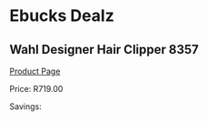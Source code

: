 
# Ebucks Dealz
## Wahl Designer Hair Clipper 8357
[Product Page](https://www.ebucks.com/web/shop/productSelected.do?prodId=1191150045&catId=1186081080)

Price: R719.00

Savings: 


	